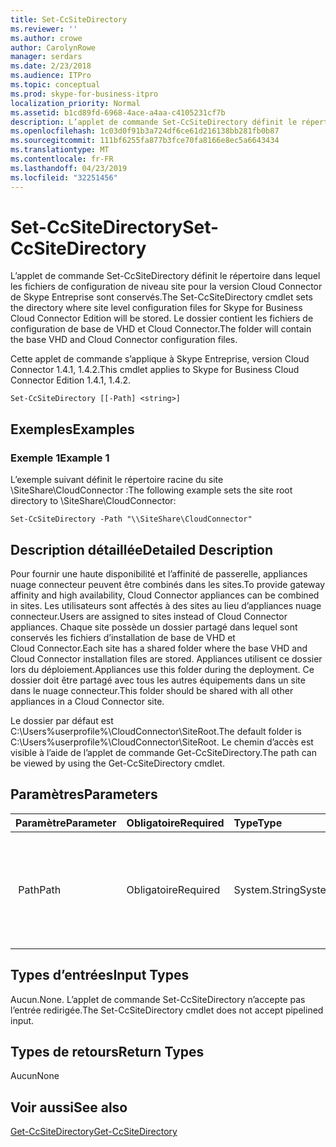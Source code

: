 ```yaml
---
title: Set-CcSiteDirectory
ms.reviewer: ''
ms.author: crowe
author: CarolynRowe
manager: serdars
ms.date: 2/23/2018
ms.audience: ITPro
ms.topic: conceptual
ms.prod: skype-for-business-itpro
localization_priority: Normal
ms.assetid: b1cd89fd-6968-4ace-a4aa-c4105231cf7b
description: L’applet de commande Set-CcSiteDirectory définit le répertoire dans lequel les fichiers de configuration de niveau site pour la version Cloud Connector de Skype Entreprise sont conservés. Le dossier contient les fichiers de configuration de base de VHD et Cloud Connector.
ms.openlocfilehash: 1c03d0f91b3a724df6ce61d216138bb281fb0b87
ms.sourcegitcommit: 111bf6255fa877b3fce70fa8166e8ec5a6643434
ms.translationtype: MT
ms.contentlocale: fr-FR
ms.lasthandoff: 04/23/2019
ms.locfileid: "32251456"
---
```

# <a name="set-ccsitedirectory"></a><span data-ttu-id="2e81f-104">Set-CcSiteDirectory</span><span class="sxs-lookup"><span data-stu-id="2e81f-104">Set-CcSiteDirectory</span></span>
 
<span data-ttu-id="2e81f-105">L’applet de commande Set-CcSiteDirectory définit le répertoire dans lequel les fichiers de configuration de niveau site pour la version Cloud Connector de Skype Entreprise sont conservés.</span><span class="sxs-lookup"><span data-stu-id="2e81f-105">The Set-CcSiteDirectory cmdlet sets the directory where site level configuration files for Skype for Business Cloud Connector Edition will be stored.</span></span> <span data-ttu-id="2e81f-106">Le dossier contient les fichiers de configuration de base de VHD et Cloud Connector.</span><span class="sxs-lookup"><span data-stu-id="2e81f-106">The folder will contain the base VHD and Cloud Connector configuration files.</span></span>
  
<span data-ttu-id="2e81f-107">Cette applet de commande s’applique à Skype Entreprise, version Cloud Connector 1.4.1, 1.4.2.</span><span class="sxs-lookup"><span data-stu-id="2e81f-107">This cmdlet applies to Skype for Business Cloud Connector Edition 1.4.1, 1.4.2.</span></span>
  
```
Set-CcSiteDirectory [[-Path] <string>]
```

## <a name="examples"></a><span data-ttu-id="2e81f-108">Exemples</span><span class="sxs-lookup"><span data-stu-id="2e81f-108">Examples</span></span>
<span data-ttu-id="2e81f-109"><a name="Examples"> </a></span><span class="sxs-lookup"><span data-stu-id="2e81f-109"></span></span>

### <a name="example-1"></a><span data-ttu-id="2e81f-110">Exemple 1</span><span class="sxs-lookup"><span data-stu-id="2e81f-110">Example 1</span></span>

<span data-ttu-id="2e81f-111">L’exemple suivant définit le répertoire racine du site \\SiteShare\CloudConnector :</span><span class="sxs-lookup"><span data-stu-id="2e81f-111">The following example sets the site root directory to \\SiteShare\CloudConnector:</span></span>
  
```
Set-CcSiteDirectory -Path "\\SiteShare\CloudConnector"
```

## <a name="detailed-description"></a><span data-ttu-id="2e81f-112">Description détaillée</span><span class="sxs-lookup"><span data-stu-id="2e81f-112">Detailed Description</span></span>
<span data-ttu-id="2e81f-113"><a name="DetailedDescription"> </a></span><span class="sxs-lookup"><span data-stu-id="2e81f-113"></span></span>

<span data-ttu-id="2e81f-114">Pour fournir une haute disponibilité et l’affinité de passerelle, appliances nuage connecteur peuvent être combinés dans les sites.</span><span class="sxs-lookup"><span data-stu-id="2e81f-114">To provide gateway affinity and high availability, Cloud Connector appliances can be combined in sites.</span></span> <span data-ttu-id="2e81f-115">Les utilisateurs sont affectés à des sites au lieu d’appliances nuage connecteur.</span><span class="sxs-lookup"><span data-stu-id="2e81f-115">Users are assigned to sites instead of Cloud Connector appliances.</span></span> <span data-ttu-id="2e81f-116">Chaque site possède un dossier partagé dans lequel sont conservés les fichiers d’installation de base de VHD et Cloud Connector.</span><span class="sxs-lookup"><span data-stu-id="2e81f-116">Each site has a shared folder where the base VHD and Cloud Connector installation files are stored.</span></span> <span data-ttu-id="2e81f-117">Appliances utilisent ce dossier lors du déploiement.</span><span class="sxs-lookup"><span data-stu-id="2e81f-117">Appliances use this folder during the deployment.</span></span> <span data-ttu-id="2e81f-118">Ce dossier doit être partagé avec tous les autres équipements dans un site dans le nuage connecteur.</span><span class="sxs-lookup"><span data-stu-id="2e81f-118">This folder should be shared with all other appliances in a Cloud Connector site.</span></span>
  
<span data-ttu-id="2e81f-119">Le dossier par défaut est C:\Users\%userprofile%\CloudConnector\SiteRoot.</span><span class="sxs-lookup"><span data-stu-id="2e81f-119">The default folder is C:\Users\%userprofile%\CloudConnector\SiteRoot.</span></span> <span data-ttu-id="2e81f-120">Le chemin d’accès est visible à l’aide de l’applet de commande Get-CcSiteDirectory.</span><span class="sxs-lookup"><span data-stu-id="2e81f-120">The path can be viewed by using the Get-CcSiteDirectory cmdlet.</span></span>
  
## <a name="parameters"></a><span data-ttu-id="2e81f-121">Paramètres</span><span class="sxs-lookup"><span data-stu-id="2e81f-121">Parameters</span></span>
<span data-ttu-id="2e81f-122"><a name="DetailedDescription"> </a></span><span class="sxs-lookup"><span data-stu-id="2e81f-122"></span></span>

|<span data-ttu-id="2e81f-123">**Paramètre**</span><span class="sxs-lookup"><span data-stu-id="2e81f-123">**Parameter**</span></span>|<span data-ttu-id="2e81f-124">**Obligatoire**</span><span class="sxs-lookup"><span data-stu-id="2e81f-124">**Required**</span></span>|<span data-ttu-id="2e81f-125">**Type**</span><span class="sxs-lookup"><span data-stu-id="2e81f-125">**Type**</span></span>|<span data-ttu-id="2e81f-126">**Description**</span><span class="sxs-lookup"><span data-stu-id="2e81f-126">**Description**</span></span>|
|:-----|:-----|:-----|:-----|
| <span data-ttu-id="2e81f-127"> Path</span><span class="sxs-lookup"><span data-stu-id="2e81f-127">Path</span></span> <br/> | <span data-ttu-id="2e81f-128">Obligatoire</span><span class="sxs-lookup"><span data-stu-id="2e81f-128">Required</span></span> <br/> | <span data-ttu-id="2e81f-129">System.String</span><span class="sxs-lookup"><span data-stu-id="2e81f-129">System.String</span></span> <br/> |<span data-ttu-id="2e81f-130">Fournit le chemin d’accès au dossier où seront stockés les fichiers du site dans le nuage connecteur.</span><span class="sxs-lookup"><span data-stu-id="2e81f-130">Provides the path to the folder where Cloud Connector site files will be stored.</span></span>  <br/> |
   
## <a name="input-types"></a><span data-ttu-id="2e81f-131">Types d’entrées</span><span class="sxs-lookup"><span data-stu-id="2e81f-131">Input Types</span></span>
<span data-ttu-id="2e81f-132"><a name="InputTypes"> </a></span><span class="sxs-lookup"><span data-stu-id="2e81f-132"></span></span>

<span data-ttu-id="2e81f-133">Aucun.</span><span class="sxs-lookup"><span data-stu-id="2e81f-133">None.</span></span> <span data-ttu-id="2e81f-134">L’applet de commande Set-CcSiteDirectory n’accepte pas l’entrée redirigée.</span><span class="sxs-lookup"><span data-stu-id="2e81f-134">The Set-CcSiteDirectory cmdlet does not accept pipelined input.</span></span>
  
## <a name="return-types"></a><span data-ttu-id="2e81f-135">Types de retours</span><span class="sxs-lookup"><span data-stu-id="2e81f-135">Return Types</span></span>
<span data-ttu-id="2e81f-136"><a name="ReturnTypes"> </a></span><span class="sxs-lookup"><span data-stu-id="2e81f-136"></span></span>

<span data-ttu-id="2e81f-137">Aucun</span><span class="sxs-lookup"><span data-stu-id="2e81f-137">None</span></span>
  
## <a name="see-also"></a><span data-ttu-id="2e81f-138">Voir aussi</span><span class="sxs-lookup"><span data-stu-id="2e81f-138">See also</span></span>
<span data-ttu-id="2e81f-139"><a name="ReturnTypes"> </a></span><span class="sxs-lookup"><span data-stu-id="2e81f-139"></span></span>

[<span data-ttu-id="2e81f-140">Get-CcSiteDirectory</span><span class="sxs-lookup"><span data-stu-id="2e81f-140">Get-CcSiteDirectory</span></span>](get-ccsitedirectory.md)
  

